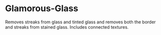 # Glamorous-Glass
Removes streaks from glass and tinted glass and removes both the border and streaks from stained glass. Includes connected textures.
